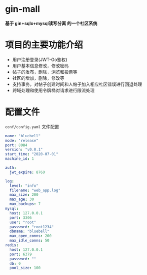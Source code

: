 # gin-mall

**基于 gin+sqlx+mysql读写分离 的一个社区系统**
# 项目的主要功能介绍

- 用户注册登录(JWT-Go鉴权)
- 用户基本信息修改，修改密码
- 帖子的发布，删除，浏览和投票等
- 社区的增加，删除，修改等
- 支持事务，对帖子创建时间和人帖子加入相应社区错误进行回退处理
- 跨域处理和使用令牌桶对请求进行限流处理
# 配置文件
`conf/config.yaml` 文件配置

```yaml
name: "bluebell"
mode: "release"
port: 8084
version: "v0.0.1"
start_time: "2020-07-01"
machine_id: 1

auth:
  jwt_expire: 8760

log:
  level: "info"
  filename: "web_app.log"
  max_size: 200
  max_age: 30
  max_backups: 7
mysql:
  host: 127.0.0.1
  port: 3306
  user: "root"
  password: "root1234"
  dbname: "bluebell"
  max_open_conns: 200
  max_idle_conns: 50
redis:
  host: 127.0.0.1
  port: 6379
  password: ""
  db: 0
  pool_size: 100
```
